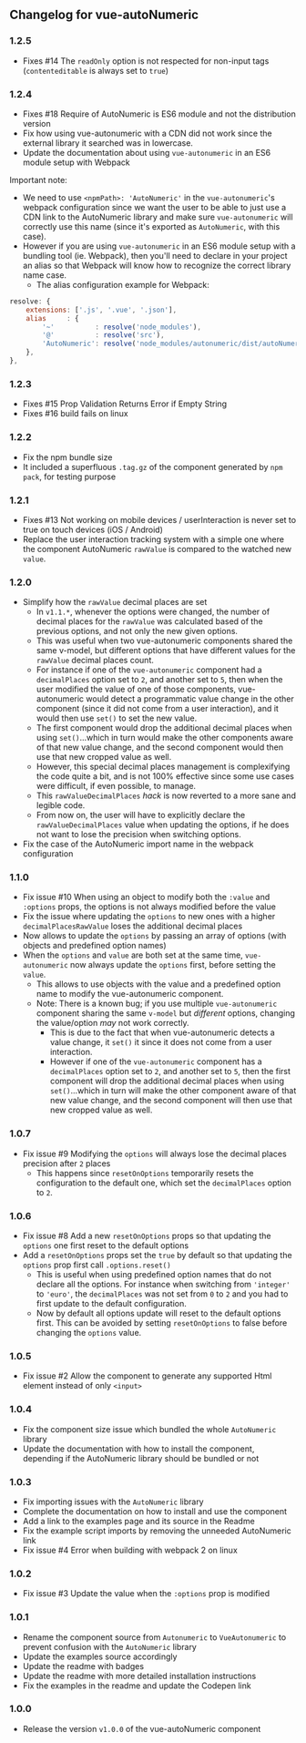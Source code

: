 ## Changelog for vue-autoNumeric

### 1.2.5
+ Fixes #14 The `readOnly` option is not respected for non-input tags (`contenteditable` is always set to `true`)

### 1.2.4
+ Fixes #18 Require of AutoNumeric is ES6 module and not the distribution version
+ Fix how using vue-autonumeric with a CDN did not work since the external library it searched was in lowercase.
+ Update the documentation about using `vue-autonumeric` in an ES6 module setup with Webpack

Important note:
+ We need to use `<npmPath>: 'AutoNumeric'` in the `vue-autonumeric`'s webpack configuration since we want the user to be able to just use a CDN link to the AutoNumeric library and make sure `vue-autonumeric` will correctly use this name (since it's exported as `AutoNumeric`, with this case).
+ However if you are using `vue-autonumeric` in an ES6 module setup with a bundling tool (ie. Webpack), then you'll need to declare in your project an alias so that Webpack will know how to recognize the correct library name case.
  + The alias configuration example for Webpack:
```js
resolve: {
    extensions: ['.js', '.vue', '.json'],
    alias     : {
        '~'          : resolve('node_modules'),
        '@'          : resolve('src'),
        'AutoNumeric': resolve('node_modules/autonumeric/dist/autoNumeric.min'),
    },
},
```

### 1.2.3
+ Fixes #15 Prop Validation Returns Error if Empty String
+ Fixes #16 build fails on linux

### 1.2.2
+ Fix the npm bundle size
+ It included a superfluous `.tag.gz` of the component generated by `npm pack`, for testing purpose

### 1.2.1
+ Fixes #13 Not working on mobile devices / userInteraction is never set to true on touch devices (iOS / Android)
+ Replace the user interaction tracking system with a simple one where the component AutoNumeric `rawValue` is compared to the watched new `value`. 

### 1.2.0
+ Simplify how the `rawValue` decimal places are set
  + In `v1.1.*`, whenever the options were changed, the number of decimal places for the `rawValue` was calculated based of the previous options, and not only the new given options.
  + This was useful when two vue-autonumeric components shared the same v-model, but different options that have different values for the `rawValue` decimal places count.
  + For instance if one of the `vue-autonumeric` component had a `decimalPlaces` option set to `2`, and another set to `5`, then when the user modified the value of one of those components, vue-autonumeric would detect a programmatic value change in the other component (since it did not come from a user interaction), and it would then use `set()` to set the new value.
  + The first component would drop the additional decimal places when using `set()`...which in turn would make the other components aware of that new value change, and the second component would then use that new cropped value as well.
  + However, this special decimal places management is complexifying the code quite a bit, and is not 100% effective since some use cases were difficult, if even possible, to manage.
  + This `rawValueDecimalPlaces` *hack* is now reverted to a more sane and legible code.
  + From now on, the user will have to explicitly declare the `rawValueDecimalPlaces` value when updating the options, if he does not want to lose the precision when switching options.
+ Fix the case of the AutoNumeric import name in the webpack configuration

### 1.1.0
+ Fix issue #10 When using an object to modify both the `:value` and `:options` props, the options is not always modified before the value
+ Fix the issue where updating the `options` to new ones with a higher `decimalPlacesRawValue` loses the additional decimal places
+ Now allows to update the `options` by passing an array of options (with objects and predefined option names)
+ When the `options` and `value` are both set at the same time, `vue-autonumeric` now always update the `options` first, before setting the `value`.
  + This allows to use objects with the value and a predefined option name to modify the vue-autonumeric component.
  + Note: There is a known bug; if you use multiple `vue-autonumeric` component sharing the same `v-model` but *different* options, changing the value/option *may* not work correctly.
    + This is due to the fact that when vue-autonumeric detects a value change, it `set()` it since it does not come from a user interaction.
    + However if one of the `vue-autonumeric` component has a `decimalPlaces` option set to `2`, and another set to `5`, then the first component will drop the additional decimal places when using `set()`...which in turn will make the other component aware of that new value change, and the second component will then use that new cropped value as well.

### 1.0.7
+ Fix issue #9 Modifying the `options` will always lose the decimal places precision after `2` places
  + This happens since `resetOnOptions` temporarily resets the configuration to the default one, which set the `decimalPlaces` option to `2`.

### 1.0.6
+ Fix issue #8 Add a new `resetOnOptions` props so that updating the `options` one first reset to the default options
+ Add a `resetOnOptions` props set the `true` by default so that updating the `options` prop first call `.options.reset()`
  + This is useful when using predefined option names that do not declare all the options. For instance when switching from `'integer'` to `'euro'`, the `decimalPlaces` was not set from `0` to `2` and you had to first update to the default configuration.
  + Now by default all options update will reset to the default options first. This can be avoided by setting `resetOnOptions` to false before changing the `options` value.

### 1.0.5
+ Fix issue #2 Allow the component to generate any supported Html element instead of only `<input>`

### 1.0.4
+ Fix the component size issue which bundled the whole `AutoNumeric` library
+ Update the documentation with how to install the component, depending if the AutoNumeric library should be bundled or not

### 1.0.3
+ Fix importing issues with the `AutoNumeric` library
+ Complete the documentation on how to install and use the component
+ Add a link to the examples page and its source in the Readme
+ Fix the example script imports by removing the unneeded AutoNumeric link
+ Fix issue #4 Error when building with webpack 2 on linux

### 1.0.2
+ Fix issue #3 Update the value when the `:options` prop is modified

### 1.0.1
+ Rename the component source from `Autonumeric` to `VueAutonumeric` to prevent confusion with the `AutoNumeric` library
+ Update the examples source accordingly
+ Update the readme with badges
+ Update the readme with more detailed installation instructions
+ Fix the examples in the readme and update the Codepen link

### 1.0.0
+ Release the version `v1.0.0` of the vue-autoNumeric component
